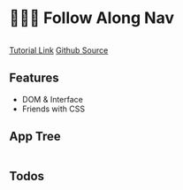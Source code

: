 # 👀👀👀 Follow Along Nav

<img src="" />

[Tutorial Link](https://courses.wesbos.com/account/access/5f602c40f8289514d0f9b6fc/view/194128366)
[Github Source](https://github.com/wesbos/JavaScript30/tree/master/22%20-%20Follow%20Along%20Link%20Highlighter)

## Features

- DOM & Interface
- Friends with CSS

## App Tree

```bash

```

## Todos

